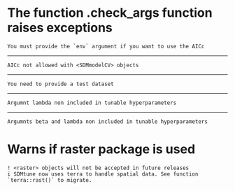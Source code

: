 # The function .check_args function raises exceptions

    You must provide the `env` argument if you want to use the AICc

---

    AICc not allowed with <SDMmodelCV> objects

---

    You need to provide a test dataset

---

    Argumnt lambda non included in tunable hyperparameters

---

    Argumnts beta and lambda non included in tunable hyperparameters

# Warns if raster package is used

    ! <raster> objects will not be accepted in future releases
    i SDMtune now uses terra to handle spatial data. See function `terra::rast()` to migrate.

